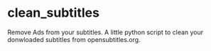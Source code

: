 # clean_subtitles
Remove Ads from your subtitles.
A little python script to clean your donwloaded subtitles from opensubtitles.org.
